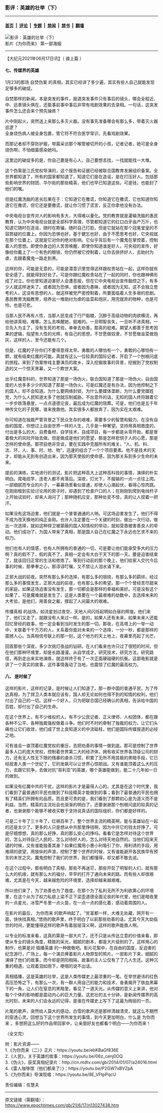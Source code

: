 ### 影评：英雄的壮举（下）

---

#### [首页](../../../..?n13027438) &nbsp;|&nbsp; [评论](../../../../../epoch-comment?n13027438) &nbsp;|&nbsp; [专题](../../../../../epoch-special?n13027438) &nbsp;|&nbsp; [禁闻](../../../../../epoch-news?n13027438) &nbsp;|&nbsp; [禁书](../../../../../books?n13027438) &nbsp;|&nbsp; [翻墙](https://github.com/gfw-breaker/nogfw/blob/master/README.md?n13027438)


<div><img alt="影评：英雄的壮举（下）" class="attachment-djy_600_400 size-djy_600_400 wp-post-image" src="https://i.epochtimes.com/assets/uploads/2019/10/2dd96510b305841a89ec3c27e6b3fc04-600x400.jpg"/>
<div class="caption">
 影片《为你而来》 第一部海报
</div></div><hr/><div class="post_content" id="artbody" itemprop="articleBody">
 <!-- article content begin -->
 <p>
  【大纪元2021年06月17日讯】（
  <ok href="https://www.epochtimes.com/gb/21/6/17/n13027244.htm">
   接上篇
  </ok>
  ）
 </p>
 <h4>
  七、传媒界的英雄
 </h4>
 <p>
  1月23的那场
  <ok href="https://www.epochtimes.com/gb/tag/%E8%87%AA%E7%84%9A%E4%BC%AA%E6%A1%88.html">
   自焚伪案
  </ok>
  的真相，其实已经讲了多少遍，其实有些人自己就能发现足够多的破绽。
 </p>
 <p>
  自焚那样的新闻，本是突发的事件，报道突发事件只有事后的镜头，哪会全程近、中、远景镜头俱在，还能事前事中事后非常有戏剧效果的去录相。一句话，这突发事件怎么还会来个预先操练？
 </p>
 <p>
  片中刚起火，突然送上来那么多灭火器。没有事先准备哪会有那么多，带着灭火器巡逻？
  <br/>
  全身烧伤病人被全身包裹，管它符不符合医学常识，先看戏剧效果。
 </p>
 <p>
  而那记者却不穿防护服，带菌采访那个喉管被切开的小孩，记者记者，她可是全身烧伤啊，不怕细菌感染她吗。
 </p>
 <p>
  这里边的破绽多的是，你自己要是有心人，自己要想去找，一找就能找一大堆。
 </p>
 <p>
  这个伪案是江氏党权导演的，这个报告和证据已经被联合国教育发展组织备案。全世界都知道了，所有的国家都知道了，知道它们是在造谣，是在打压好人。包括那些影响世界的财团、华尔街的那些精英，他们也早已知道这些。可是钱，也能封了他们的嘴。
 </p>
 <p>
  但是红魔洗脑的恶劣后果在于：它知道它在撒谎，你知道它在撒谎，它也知道你知道它在撒谎，但它还是要撒谎，就让你习惯了谎言，反正你拿他没有办法。
 </p>
 <p>
  中央电视台宣传对人的影响有多大，大得难以量化。党的教育就是灌输洗脑的愚民教育，认为中央电视台就是全部科学真理，尽管都知道它的红口白牙亩产万斤，也知道它随时在造谣，随时在欺骗，随时自己打脸，但是它就站在那个冠冕堂皇的不容质疑的位置上。你因为恐惧也好，基于健忘也好，由于不愿思考也好，它央视就在那个位置上，这就是它对你的绝对影响。它似乎背后有一个魔鬼在掌控着，控制着人的思想。即使你身边的人苦苦唤醒，即使你知道谁是好人，可央视的宣传，好像给你戴上了一个有色的眼镜，你仍然被它控制着，让你去排挤好人，去助纣为虐，去跟着魔鬼一路走到黑。
 </p>
 <p>
  这样的你，可能是无意的，可能是潜意识里觉得这样跟权贵站在一起，这样你就有安全感了，就能得到好处了。可是你跟红魔权贵站在了一起的同时，你也跟神佛形成了对立。你也曾知道迫害好人会遭恶报，但在它中央电视台宣传脑控之下，有多少人就这样迷失了。或者因为恐惧，或者因为愚昧，或者因为无知，这不会独立思考的人，这没有思想的人，就这样被党严密控制着，所要面临着人生多艰的悲剧。愚民教育洗脑教育，培养出一堆助纣为虐的韭菜和炮灰，用完就弃的物种，也是可怜，也是可悲。
 </p>
 <p>
  当那人民不再有人性，当那人民变成了行尸骷髅，沉醉于高级动物的肉欲横流，再给他讲真相，难哪。怎么去唤醒她，挺难的。一旦明智丧失，一旦听不进真相，一旦先入为主了，没有生死的考验，单单去劝善，那真的挺难。期望人都善于思考因果的逻辑，指望有人性的光辉，有自己的思想，不甘愿做奴隶，不甘愿做韭菜做炮灰，这样的人，至今还能有几个。
 </p>
 <p>
  但是，红魔的子孙你们不要得意得太早。勇敢的人哪怕有一个，勇敢的心哪怕有一颗，就有结束红魔的可能。真就有这么一位较真的国际记者，开启了一个刨根问底的旅程。来到了伪案惨戏主要演员的故乡，深入挖掘故事的背景，挖掘到了党权制造的又一个惊天黑幕，又一个欺世大案。
 </p>
 <p>
  出乎红魔意料的，世界知道了那是一场伪火，联合国知道了那是一场伪火，自由国度的人也多多少少的知道了那是一场伪火。可是红魔还是有办法，因为他控制之下的国人，却不会知道。为什么要网络封锁，为什么要媒体垄断，为什么要党媒姓党，为什么人民知道太多了他就压制威胁。不出意外的话，无知的国人终将跟着它一步步跌落悬崖，一点点道德沦丧，最后成为红魔的陪葬。可是，他们也是五千年神传文化的子民哪，谁来挽救他。其实很多人都放弃了，因为实在太艰难。
 </p>
 <p>
  你可知道在独裁严管背景之下民众生存的艰难，需要多少的智慧和毅力。在没有自由的国度，你想过上自由世界一样的人生，几乎是一种奢望。坚持用真相救度的，付出是多么的大。自费备材，自学技术，自成项目，每一步都是从零开始，都是冒着极大的风险开始去做。但是做成是他们的愿望，那是怎样悲悯于人的心愿，那是怎样的使命感。那项目绝非空谈，要在实践中克服所有的难关。“人、机、料、法、环，人、事、时、地、物”，迅速的组合了一个个项目要素。他不是技术的天才，却能从无到有创造出来，因为那天使般的使命感，因为那关系到多少生命的未来。
 </p>
 <p>
  提前的演练，实地进行的测试，影片把这种高大上这种高科技的事情，演绎的朴实明白。爬电缆竿，连老人都不肯落后。深夜，灯光下，不服输的一点一点往上爬。一部细腻而专业的片子，一幕幕场景看似普通，却使人心潮起伏，看得心惊肉跳。在刚刚租到实验讨论用的房子时，却遇到了检查户口的人；在刚刚到爬到电线杆子上开始试验时，却来人询问了；那种随机应变，那种处变不惊，真的让人捏着一把汗。
 </p>
 <p>
  如果没有这场迫害，他们就是一个普普通通的人呐。可这场迫害发生了，他们不得不成为改天换地的纯正金刚。也许人注定要在一个关键的时刻，做出一次行动，做出一次选择，就如这种捍卫被蒙蔽的国人知情权的举动，就如营救被害善良人的举动。他们成功了，为国人带来了真相，那是国人自己在红魔之下永远也乞求不来的权力。
 </p>
 <p>
  他们也有人的情感，也有人所拥有的普通的一切，可是要让他们能承受多大的压力啊？真的假不了，假的真不了，真相一定会有大白于天下的那一天。要是迫害结束了，就该回归正常的生活和修炼了。等到行动前的那个晚上，他们给家人交代今后事的时候，那拳拳之心，那谆谆叮嘱，又不禁让人泪水涌下来。
 </p>
 <p>
  正邪大战的前夜。突然有那么多的选择，有那么多的阻挠，有那么多的羁绊。经过那么多的事情发生，正邪大战的前夜，也有那么多的希望。那一个个曾经苦尽甜来的家庭，如果这场迫害没有发生，那一切都会是那样的幸福和美好。可是没有这个如果了，可是魔难就是发生了，这是人类要在一个最艰难的劫数中，去选择未来的大考验，是他们，用善良之躯，撑起了人间最大的艰难。
 </p>
 <p>
  <ok href="https://www.epochtimes.com/gb/tag/%E4%BC%A0%E6%92%AD%E7%9C%9F%E7%9B%B8.html">
   传播真相
  </ok>
  的战场，如流星划过夜空，天地人间闪烁起明如白昼的辉煌。他们来了，他们又走了，就跟没有人来过一样。是的，如果人还有未来，如果未来人还能回忆曾经的故事，他一定会看到当时发生的那一切。那夜，在高塔上的一举一动中，关联着千千万万的人，关系着你面对未来的一个选择，一分一秒，都是那样的震撼人心。当真相信号联上的那一刻，这个地方的天上地上，夜幕里亮起了光芒。
 </p>
 <p>
  回首那些个深夜，多少次挑灯夜战的钻研。在人们看来也许只过了很短的时间，但在他们那种环境里，却是长路漫漫。从自学成才，研究技术，研究方法，研究路径，再到走出来实地演练，就这样终于有了一次正面硬碰硬的抗衡。这部电影就是讲了一个真实的故事，这件事情轰动了当地，也震惊了红魔的最高权力。
 </p>
 <h4>
  八、 是时候了
 </h4>
 <p>
  这样的影片，这样的记录，是时候让人们知道了。那一群中国的普通平民，为了传达真相，为了捍卫人类本就应该有，国人却无论如何也得不到的知情的权利，他们付出了自己的一切。这样一个好人，只为把联合国已经确认的真相，告诉给中国的百姓，却付出了自己的生命。
 </p>
 <p>
  在这个世界上，有不少维权的人，有不少公民记者、正义律师、人权团体，都在跟各种不公平、各种独裁强权做着斗争。他们时不时的牵制了独裁的权力，让它们头痛也让它们收敛，他们成了世上良知道义的中流砥柱，他们是国际传媒报道的必经之地。
 </p>
 <p>
  可有谁会一直顶着红魔党权的重压，去把劝善的事情一做到底。那可是控制了世界最多人口的庞大党权，控制着世界第二大的经济体，拥有收买世界各顶级公司的财力，还有无人性无下限的残暴的虐杀习惯，积累了无所不用其极的黑暗手段，它已经戕害人类一个世纪了，它的发飙可以让世界心惊胆战。又有谁能顶着这么大的压力，去跟它抗争，去做对抗“哥利亚”的英雄，哪个英雄能做到，能二十几年如一日的做到。
 </p>
 <p>
  如果没有红魔中共的干扰，这样的影片才是最得人心的。尤其是在这个时代里，我们看到了最普通的平民也做到了科技精英才能做到的事；看到了最普通的平民也拥有了精英们所拥有的品质。而且更可贵的是，我们看到了那颗初心是为道义而不是利益。当然，精英的主流社会也渐渐的明白了，还要谢谢那个刨根问底的较真的记者，也谢谢那个能够不被收买敢于坚持说真话的国际组织，你们都是好样的。
 </p>
 <p>
  可是二十年了三十年了，红祸百年了，整个世界主流的精英啊，能与英雄站在一起的还是太少了。更多的人只是想从中共那里挣钱啊，因为中共它的钱太好挣了。可是仔细想想，真的那么好挣，真的那么安心的挣吗。看看它是怎样对待这个世界的，怎么对待自己人民的，怎么对待好人的，怎么对待天地自然的。当他们招来天谴的时候，又有谁能独善其身？如果红魔用小惠小利吸引了你，用利诱的手段，用难填的欲望，用放纵的声浪，控制了整个世界的时候，又有谁能避开各民族早有预言的末世之灾。魔鬼控制了我们的世界，我们都懂得，却又都不敢去说。
 </p>
 <p>
  在这个过程中，那些明白了真相，那些不再迷茫，那些开启了明智的人们，就有那么大的机缘，就有那么大的福分，早早的打开了通向未来的路。而有些人却很艰难，尤其是在今天，越来越危险的环境里，选择却越来越艰难。
 </p>
 <p>
  所以他们来了，为了劝善也为了救度。在那个为了私利无所不为利欲熏心的环境里，在这个从为了权力私欲上梁不正下梁歪道德全面沦丧的年代里，他们是暗夜里的一点星光，冰雪严冬里一点火苗，在一点一点的感化着，感动着周围的人。
 </p>
 <p>
  在影片的最后，
  <ok href="https://www.epochtimes.com/gb/tag/%E4%B8%BA%E4%BD%A0%E8%80%8C%E6%9D%A5.html">
   为你而来
  </ok>
  的歌声响起了。“贫富都一样，大难无处藏，网开有一面，快快找真相。”悠扬的歌声里，终于明白了以前那些劝善的话，尤其今天大劫临世的时间，更能懂得这样的歌声有着层层深义啊，这样的歌声能救人啊。
 </p>
 <p>
  以专业的标准来看，这真的算是一部大片了。还不只是从传达立意的价值来看，即使从专业的镜头角度，精致的采光，细腻的剧本，都是大片级别的了。这样用心的制作，也算是对
  <ok href="https://www.epochtimes.com/gb/tag/%E6%8F%92%E6%92%AD%E8%8B%B1%E9%9B%84.html">
   插播英雄
  </ok>
  的一种致敬吧。影片花絮中，在自由的国度，反迫害的纪念游行，广场上，每一个演员捧着影片人物原型的照片。一部影片下来，细腻的演绎了他们的故事，而今却是阴阳相隔，故事的主人公仅有了了几人生还。这种沉重的相遇，让观着泪如雨下，哽咽的说不出话。
 </p>
 <p>
  真相插播，这是英雄的壮举，这是人类传媒史上最浓重的一笔。在举世避讳的红色高压恐怖之下，有那么一次，有一群人用自己的能力和技术，奋勇揭开了铁血黑幕下的一角，让人们在窒息的黑暗里，看见了一道天光。从传媒的意义上来讲，他对每个个体的影响都是震动内心的巨大力量。这悲壮的五十分钟，是新闻传媒界的高光时刻，未来的人们会永远的记得，是谁在传媒史上写下了这最为绚丽的一页。
 </p>
 <p>
  片尾的歌声，突然给人莫大的感动，白雪的歌声还是那样清越清灵，就这么不期然的穿透心灵。回想当下这个世界所发生的事情，到今天更加明白，什么是
  <ok href="https://www.epochtimes.com/gb/tag/%E4%B8%BA%E4%BD%A0%E8%80%8C%E6%9D%A5.html">
   为你而来
  </ok>
  。多想把这么好的作品带回家中，让亲朋好友也都看个明白——为你而来！
 </p>
 <p>
  （全文完）
 </p>
 <p>
  附：影片资源——
  <br/>
  1.《为你而来（二）》正片：https://youtu.be/ebKBaGf836E
  <br/>
  2.《人民》，关于英雄的故事：https://youtu.be/06z_cenj0OQ
  <br/>
  3.《伪火》，获奖真相纪录片：http://cn.ntdtv.com/gb/2014/01/07/a24016.html
  <br/>
  4.《雷人咖啡馆（他们都来了）》：https://youtu.be/P2GW7xBVZpA
  <br/>
  5.《为你而来》导演现唱：https://youtu.be/8E_VFtpPqcU
 </p>
 <p>
  责任编辑：任慧夫
 </p>
 <!-- article content end -->
 <div id="below_article_ad">
 </div>
</div>


---

原文链接（需翻墙）：https://www.epochtimes.com/gb/21/6/17/n13027438.htm